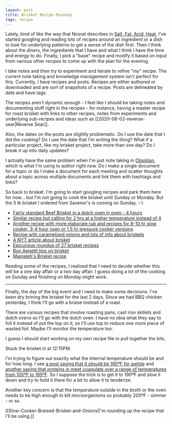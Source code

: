 ```yaml
---
layout: post
title: Brisket Recipe Roundup
tags: recipe
---
```

Lately, kind of like the way that Nosrat describes in [Salt, Fat, Acid, Heat](https://www.saltfatacidheat.com/), I've started googling and reading lots of recipes around an ingredient or a dish to look for underlying patterns to get a sense of the dish first. Then I think about the diners, the ingredients that I have and what I think I have the time and energy to do. Finally, I pick a "base" recipe and modify it based on input from various other recipes to come up with the plan for the evening.

I take notes and then try to experiment and iterate to refine "my" recipe. The current note taking and knowledge management system isn't perfect for this. Currently, I have recipes and posts. Recipes are either authored or downloaded and are sort of snapshots of a recipe. Posts are delineated by date and have tags.

The recipes aren't dynamic enough - I feel like I should be taking notes and documenting stuff right in the recipes - for instance, having a master recipe for roast brisket with links to other recipes, notes from experiments and underlying sub-recipes and ideas such as [[2020-08-02-reverse-sear|Reverse Sear]].

Also, the dates on the posts are slightly problematic. Do I use the date that I did the cooking? Do I use the date that I'm writing the thing? What if a particular project, like my brisket project, take more than one day? Do I break it up into daily updates?

I actually have the same problem when I'm just note taking in [Obsidian](https://obsidian.md/), which is what I'm using to author right now. Do I make a single document for a topic or do I make a document for each meeting and scatter thoughts about a topic across multiple documents and link them with hashtags and links?

So back to brisket. I'm going to start googling recipes and park them here for now... but I'm not going to cook the brisket until Sunday or Monday. But the 5 lb brisket I ordered from Savenor's is coming on Sunday. :-)

- [Fairly standard Beef Brisket in a dutch oven in oven - 4 hours](https://www.foodnetwork.com/recipes/tyler-florence/beef-brisket-recipe-1953114)
- [Similar recipe but calling for 2 hrs at a higher temperature instead of 4](https://www.allrecipes.com/recipe/273034/easy-baked-beef-brisket/)
- [Another recipe with more elaborate rub and recipes for 8-10 hr slow cooker, 3-4 hour oven or 1.5 hr pressure cooker versions](https://cafedelites.com/beef-brisket/)
- [Recipe with caramelized onions and lots of info about briskets](https://dinnerthendessert.com/easy-beef-brisket-recipe/)
- [A NYT article about brisket](https://www.nytimes.com/2019/05/24/dining/smoked-brisket.html)
- [Epicurious roundup of 27 brisket recipes](https://www.epicurious.com/recipes-menus/our-best-briskets-gallery)
- [Bon Appetit tips on brisket](https://www.bonappetit.com/story/how-to-cook-brisket)
- [Mamaleh's Brisket recipe](https://www.bonappetit.com/recipe/mamalehs-brisket)

Reading some of the recipes, I realized that I need to decide whether this will be a one day affair or a two day affair. I guess doing a lot of the cooking on Sunday and finishing on Monday might work.

---

Finally, the day of the big event and I need to make some decisions. I've been dry brining the brisket for the last 2 days. Since we had BBQ chicken yesterday, I think I'll go with a braise instead of a roast.

There are various recipes that involve roasting pans, cast iron skillets and dutch ovens so I'll go with the dutch oven. I have no idea what they say to foil it instead of put the top on it, so I'll use top to reduce one more piece of wasted foil. Maybe I'll monitor the temperature too.

I guess I should start working on my own recipe file to pull together the bits.

Stuck the brisket in at 12:15PM. 

I'm trying to figure out exactly what the internal temperature should be and for how long. I see [a post saying that it should be 190ºF for awhile](https://jamiegeller.com/from-jamie/ask-jamie-geller-can-you-give-me-some-tips-for-braising-meats/#:~:text=To%20achieve%20that%20wonderful%20melt,the%20more%20the%20meat%20softens.) and [another saying that proteins in meet coagulate over a range of temperatures from 105ºF to 195ºF](https://www.exploratorium.edu/cooking/icooks/2-1-03article.html). So I suppose the trick is to get it to 190ºF and slow it down and try to hold it there for a bit to allow it to tenderize.

Another key concern is that the temperature outside in the broth or the oven needs to be high enough to kill microorganisms so probably 200ºF - simmer - or so.

[[Slow-Cooker-Braised-Brisket-and-Onions|I'm rounding up the recipe that I'll be using.]]